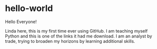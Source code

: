 # hello-world

Hello Everyone!

Linda here, this is my first time ever using GitHub. I am teaching myself Python and this is one of the links it had me download. I am an analyst by trade, trying to broaden my horizons by learning additional skills.
